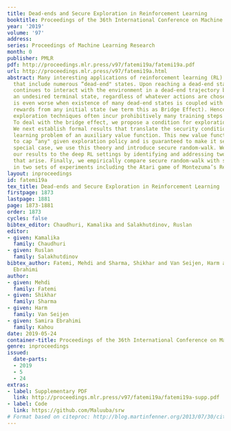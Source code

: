 ```yaml
---
title: Dead-ends and Secure Exploration in Reinforcement Learning
booktitle: Proceedings of the 36th International Conference on Machine Learning
year: '2019'
volume: '97'
address: 
series: Proceedings of Machine Learning Research
month: 0
publisher: PMLR
pdf: http://proceedings.mlr.press/v97/fatemi19a/fatemi19a.pdf
url: http://proceedings.mlr.press/v97/fatemi19a.html
abstract: Many interesting applications of reinforcement learning (RL) involve MDPs
  that include numerous “dead-end" states. Upon reaching a dead-end state, the agent
  continues to interact with the environment in a dead-end trajectory before reaching
  an undesired terminal state, regardless of whatever actions are chosen. The situation
  is even worse when existence of many dead-end states is coupled with distant positive
  rewards from any initial state (we term this as Bridge Effect). Hence, conventional
  exploration techniques often incur prohibitively many training steps before convergence.
  To deal with the bridge effect, we propose a condition for exploration, called security.
  We next establish formal results that translate the security condition into the
  learning problem of an auxiliary value function. This new value function is used
  to cap “any" given exploration policy and is guaranteed to make it secure. As a
  special case, we use this theory and introduce secure random-walk. We next extend
  our results to the deep RL settings by identifying and addressing two main challenges
  that arise. Finally, we empirically compare secure random-walk with standard benchmarks
  in two sets of experiments including the Atari game of Montezuma’s Revenge.
layout: inproceedings
id: fatemi19a
tex_title: Dead-ends and Secure Exploration in Reinforcement Learning
firstpage: 1873
lastpage: 1881
page: 1873-1881
order: 1873
cycles: false
bibtex_editor: Chaudhuri, Kamalika and Salakhutdinov, Ruslan
editor:
- given: Kamalika
  family: Chaudhuri
- given: Ruslan
  family: Salakhutdinov
bibtex_author: Fatemi, Mehdi and Sharma, Shikhar and Van Seijen, Harm and Kahou, Samira
  Ebrahimi
author:
- given: Mehdi
  family: Fatemi
- given: Shikhar
  family: Sharma
- given: Harm
  family: Van Seijen
- given: Samira Ebrahimi
  family: Kahou
date: 2019-05-24
container-title: Proceedings of the 36th International Conference on Machine Learning
genre: inproceedings
issued:
  date-parts:
  - 2019
  - 5
  - 24
extras:
- label: Supplementary PDF
  link: http://proceedings.mlr.press/v97/fatemi19a/fatemi19a-supp.pdf
- label: Code
  link: https://github.com/Maluuba/srw
# Format based on citeproc: http://blog.martinfenner.org/2013/07/30/citeproc-yaml-for-bibliographies/
---
```

